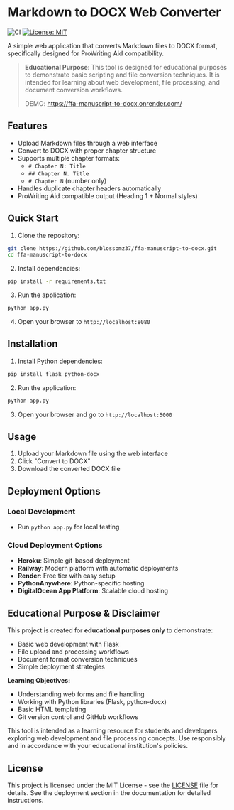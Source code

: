 # Markdown to DOCX Web Converter

![CI](https://github.com/blossomz37/ffa-manuscript-to-docx/workflows/CI/CD/badge.svg)
[![License: MIT](https://img.shields.io/badge/License-MIT-yellow.svg)](https://opensource.org/licenses/MIT)

A simple web application that converts Markdown files to DOCX format, specifically designed for ProWriting Aid compatibility.

> **Educational Purpose**: This tool is designed for educational purposes to demonstrate basic scripting and file conversion techniques. It is intended for learning about web development, file processing, and document conversion workflows.
>
> DEMO: https://ffa-manuscript-to-docx.onrender.com/

## Features

- Upload Markdown files through a web interface
- Convert to DOCX with proper chapter structure
- Supports multiple chapter formats:
  - `# Chapter N: Title`
  - `## Chapter N. Title` 
  - `# Chapter N` (number only)
- Handles duplicate chapter headers automatically
- ProWriting Aid compatible output (Heading 1 + Normal styles)

## Quick Start

1. Clone the repository:
```bash
git clone https://github.com/blossomz37/ffa-manuscript-to-docx.git
cd ffa-manuscript-to-docx
```

2. Install dependencies:
```bash
pip install -r requirements.txt
```

3. Run the application:
```bash
python app.py
```

4. Open your browser to `http://localhost:8080`

## Installation

1. Install Python dependencies:
```bash
pip install flask python-docx
```

2. Run the application:
```bash
python app.py
```

3. Open your browser and go to `http://localhost:5000`

## Usage

1. Upload your Markdown file using the web interface
2. Click "Convert to DOCX"
3. Download the converted DOCX file

## Deployment Options

### Local Development
- Run `python app.py` for local testing

### Cloud Deployment Options
- **Heroku**: Simple git-based deployment
- **Railway**: Modern platform with automatic deployments
- **Render**: Free tier with easy setup
- **PythonAnywhere**: Python-specific hosting
- **DigitalOcean App Platform**: Scalable cloud hosting

## Educational Purpose & Disclaimer

This project is created for **educational purposes only** to demonstrate:
- Basic web development with Flask
- File upload and processing workflows
- Document format conversion techniques
- Simple deployment strategies

**Learning Objectives:**
- Understanding web forms and file handling
- Working with Python libraries (Flask, python-docx)
- Basic HTML templating
- Git version control and GitHub workflows

This tool is intended as a learning resource for students and developers exploring web development and file processing concepts. Use responsibly and in accordance with your educational institution's policies.

## License

This project is licensed under the MIT License - see the [LICENSE](LICENSE) file for details.
See the deployment section in the documentation for detailed instructions.
